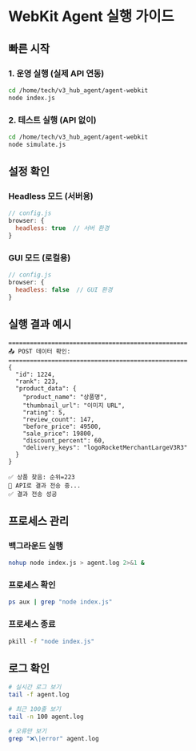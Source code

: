 # WebKit Agent 실행 가이드

## 빠른 시작

### 1. 운영 실행 (실제 API 연동)
```bash
cd /home/tech/v3_hub_agent/agent-webkit
node index.js
```

### 2. 테스트 실행 (API 없이)
```bash
cd /home/tech/v3_hub_agent/agent-webkit
node simulate.js
```

## 설정 확인

### Headless 모드 (서버용)
```javascript
// config.js
browser: {
  headless: true  // 서버 환경
}
```

### GUI 모드 (로컬용)
```javascript
// config.js
browser: {
  headless: false  // GUI 환경
}
```

## 실행 결과 예시

```
==================================================
📤 POST 데이터 확인:
==================================================
{
  "id": 1224,
  "rank": 223,
  "product_data": {
    "product_name": "상품명",
    "thumbnail_url": "이미지 URL",
    "rating": 5,
    "review_count": 147,
    "before_price": 49500,
    "sale_price": 19800,
    "discount_percent": 60,
    "delivery_keys": "logoRocketMerchantLargeV3R3"
  }
}

✅ 상품 찾음: 순위=223
📌 API로 결과 전송 중...
✅ 결과 전송 성공
```

## 프로세스 관리

### 백그라운드 실행
```bash
nohup node index.js > agent.log 2>&1 &
```

### 프로세스 확인
```bash
ps aux | grep "node index.js"
```

### 프로세스 종료
```bash
pkill -f "node index.js"
```

## 로그 확인
```bash
# 실시간 로그 보기
tail -f agent.log

# 최근 100줄 보기
tail -n 100 agent.log

# 오류만 보기
grep "❌\|error" agent.log
```